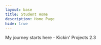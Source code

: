```yaml
---
layout: base
title: Student Home
description: Home Page
hide: true
---
```


My journey starts here - Kickin' Projects 2.3